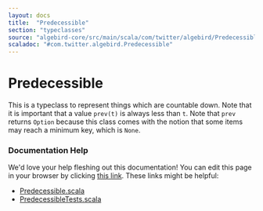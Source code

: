 ```yaml
---
layout: docs
title:  "Predecessible"
section: "typeclasses"
source: "algebird-core/src/main/scala/com/twitter/algebird/Predecessible.scala"
scaladoc: "#com.twitter.algebird.Predecessible"
---
```


# Predecessible

This is a typeclass to represent things which are countable down. Note that it is important that a value `prev(t)` is always less than `t`. Note that `prev` returns `Option` because this class comes with the notion that some items may reach a minimum key, which is `None`.

### Documentation Help

We'd love your help fleshing out this documentation! You can edit this page in your browser by clicking [this link](https://github.com/twitter/algebird/edit/develop/docs/src/main/tut/typeclasses/predecessible.md). These links might be helpful:

- [Predecessible.scala](https://github.com/twitter/algebird/blob/develop/algebird-core/src/main/scala/com/twitter/algebird/Predecessible.scala)
- [PredecessibleTests.scala](https://github.com/twitter/algebird/blob/develop/algebird-test/src/test/scala/com/twitter/algebird/PredecessibleTests.scala)
